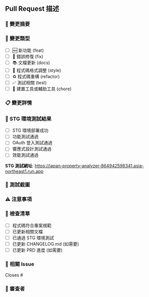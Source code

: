 ## Pull Request 描述

### 🎯 變更摘要
<!-- 簡要描述此 PR 的主要變更 -->

### 🔧 變更類型
- [ ] 🆕 新功能 (feat)
- [ ] 🐛 錯誤修復 (fix)
- [ ] 📚 文檔更新 (docs)
- [ ] 🎨 程式碼格式調整 (style)
- [ ] ♻️ 程式碼重構 (refactor)
- [ ] ✅ 測試相關 (test)
- [ ] 🔧 建置工具或輔助工具 (chore)

### 📋 變更詳情
<!-- 詳細描述變更內容 -->

### 🧪 STG 環境測試結果
- [ ] STG 環境部署成功
- [ ] 功能測試通過
- [ ] OAuth 登入測試通過
- [ ] 響應式設計測試通過
- [ ] 效能測試通過

**STG 測試網址**: https://japan-property-analyzer-864942598341.asia-northeast1.run.app

### 📸 測試截圖
<!-- 如有需要，請附上測試截圖 -->

### ⚠️ 注意事項
<!-- 部署或使用時需要注意的事項 -->

### 📝 檢查清單
- [ ] 程式碼符合專案規範
- [ ] 已更新相關文檔
- [ ] 已通過 STG 環境測試
- [ ] 已更新 CHANGELOG.md (如需要)
- [ ] 已更新 PRD 進度 (如需要)

### 🔗 相關 Issue
<!-- 關聯的 Issue 編號 -->
Closes #

### 👥 審查者
<!-- @mention 需要審查的人員 -->

